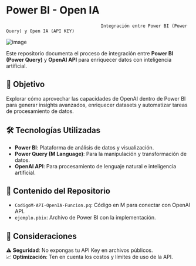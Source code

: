 # Power BI - Open IA
                                        Integración entre Power BI (Power Query) y Open IA (API KEY)
    
  ![image](https://github.com/user-attachments/assets/332dff32-9b58-4f01-ad35-9cf6e78f47c9)

Este repositorio documenta el proceso de integración entre **Power BI (Power Query)** y **OpenAI API** para enriquecer datos con inteligencia artificial.  

## 📌 Objetivo  
Explorar cómo aprovechar las capacidades de OpenAI dentro de Power BI para generar insights avanzados, enriquecer datasets y automatizar tareas de procesamiento de datos.  

## 🛠️ Tecnologías Utilizadas  
- **Power BI**: Plataforma de análisis de datos y visualización.  
- **Power Query (M Language)**: Para la manipulación y transformación de datos.  
- **OpenAI API**: Para procesamiento de lenguaje natural e inteligencia artificial.  

## 📂 Contenido del Repositorio  
- `CodigoM-API-OpenIA-Funcion.pq`: Código en M para conectar con OpenAI API.  
- `ejemplo.pbix`: Archivo de Power BI con la implementación.  

## 📌 Consideraciones  
⚠️ **Seguridad**: No expongas tu API Key en archivos públicos.  
📈 **Optimización**: Ten en cuenta los costos y límites de uso de la API.  


